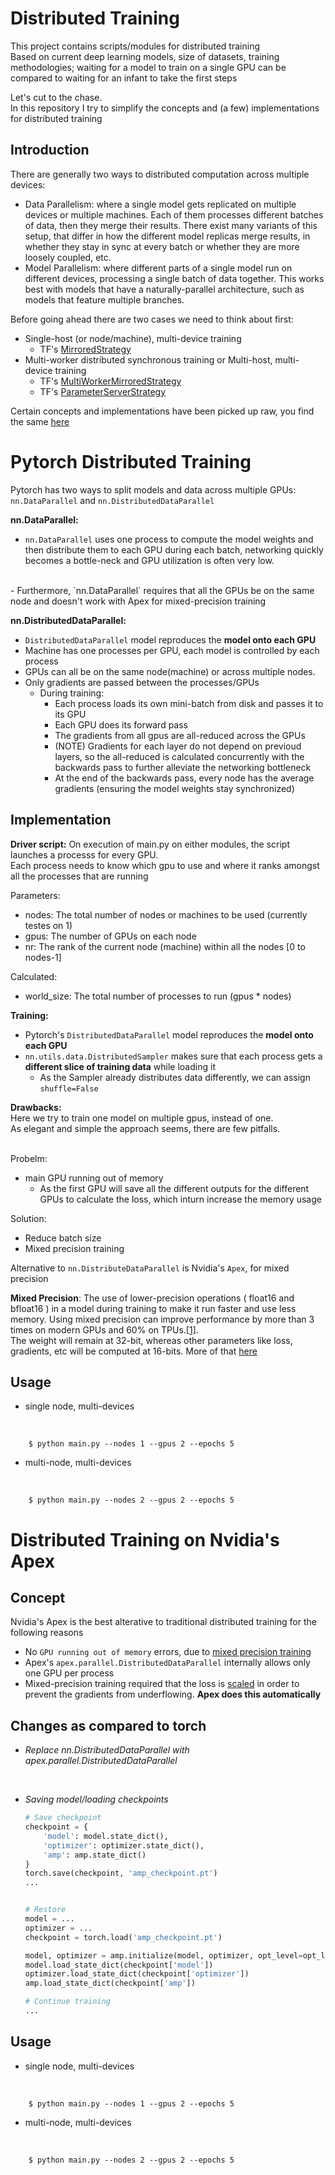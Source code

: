 # Distributed Training
This project contains scripts/modules for distributed training<br>
Based on current deep learning models, size of datasets, training methodologies; waiting for a model to train on a single GPU can be compared to waiting for an infant to take the first steps

Let's cut to the chase.<br>
In this repository I try to simplify the concepts and (a few) implementations for distributed training

## Introduction

There are generally two ways to distributed computation across multiple devices:

- Data Parallelism: where a single model gets replicated on multiple devices or multiple machines. Each of them processes different batches of data, then they merge their results. There exist many variants of this setup, that differ in how the different model replicas merge results, in whether they stay in sync at every batch or whether they are more loosely coupled, etc.
- Model Parallelism: where different parts of a single model run on different devices, processing a single batch of data together. This works best with models that have a naturally-parallel architecture, such as models that feature multiple branches.

Before going ahead there are two cases we need to think about first:

- Single-host (or node/machine), multi-device training
    - TF's [MirroredStrategy](https://www.tensorflow.org/guide/distributed_training#mirroredstrategy)
- Multi-worker distributed synchronous training or Multi-host, multi-device training 
    - TF's [MultiWorkerMirroredStrategy](https://www.tensorflow.org/guide/distributed_training#multiworkermirroredstrategy)
    - TF's [ParameterServerStrategy](https://www.tensorflow.org/guide/distributed_training#parameterserverstrategy)


Certain concepts and implementations have been picked up raw, you find the same [here](https://github.com/Hemantr05/dream-system#References) 



# Pytorch Distributed Training

Pytorch has two ways to split models and data across multiple GPUs: `nn.DataParallel` and `nn.DistributedDataParallel`

**nn.DataParallel:**

- `nn.DataParallel` uses one process to compute the model weights and then distribute them to each GPU during each batch, networking quickly becomes a bottle-neck and GPU utilization is often very low.
<br>
- Furthermore, `nn.DataParallel` requires that all the GPUs be on the same node and doesn't work with Apex for mixed-precision training


**nn.DistributedDataParallel:**

- `DistributedDataParallel` model reproduces the **model onto each GPU**
- Machine has one processes per GPU, each model is controlled by each process
- GPUs can all be on the same node(machine) or across multiple nodes.
- Only gradients are passed between the processes/GPUs
    - During training:
        - Each process loads its own mini-batch from disk and passes it to its GPU
        - Each GPU does its forward pass
        - The gradients from all gpus are all-reduced across the GPUs
        - (NOTE) Gradients for each layer do not depend on previoud layers, so the all-reduced is calculated concurrently with the backwards pass to further alleviate the networking bottleneck
        - At the end of the backwards pass, every node has the average gradients (ensuring the model weights stay synchronized)

## Implementation


**Driver script:**
On execution of main.py on either modules, the script launches a processs for every GPU.<br>
Each process needs to know which gpu to use and where it ranks amongst all the processes that are running

Parameters:
- nodes: The total number of nodes or machines to be used (currently testes on 1)
- gpus: The number of GPUs on each node
- nr: The rank of the current node (machine) within all the nodes [0 to nodes-1]

Calculated: 
- world_size: The total number of processes to run (gpus * nodes)


**Training:**

- Pytorch's `DistributedDataParallel` model reproduces the **model onto each GPU**
- `nn.utils.data.DistributedSampler` makes sure that each process gets a **different slice of training data** while loading it
    - As the Sampler already distributes data differently, we can assign `shuffle=False`


**Drawbacks:**
<br>
Here we try to train one model on multiple gpus, instead of one.<br>
As elegant and simple the approach seems, there are few pitfalls.<br><br>

Probelm: 
- main GPU running out of memory
    - As the first GPU will save all the different outputs for the different GPUs to calculate the loss, which inturn increase the memory usage

Solution:
- Reduce batch size
- Mixed precision training

Alternative to `nn.DistributeDataParallel` is Nvidia's `Apex`, for mixed precision

**Mixed Precision**: The use of lower-precision operations ( float16 and bfloat16 ) in a model during training to make it run faster and use less memory. Using mixed precision can improve performance by more than 3 times on modern GPUs and 60% on TPUs.[[1]](https://keras.io/api/mixed_precision/).
<br> 
The weight will remain at 32-bit, whereas other parameters like loss, gradients, etc will be computed at 16-bits. More of that [here](https://qr.ae/pGQvpr)


## Usage

- single node, multi-devices
<br>

```
    $ python main.py --nodes 1 --gpus 2 --epochs 5
```

- multi-node, multi-devices
<br>

```
    $ python main.py --nodes 2 --gpus 2 --epochs 5
```


# Distributed Training on Nvidia's Apex

## Concept

Nvidia's Apex is the best alterative to traditional distributed training for the following reasons
- No `GPU running out of memory` errors, due to [mixed precision training](https://keras.io/api/mixed_precision/)
- Apex's `apex.parallel.DistributedDataParallel` internally allows only one GPU per process
- Mixed-precision training required that the loss is [scaled](https://developer.nvidia.com/blog/mixed-precision-training-deep-neural-networks/) in order to prevent the gradients from underflowing. **Apex does this automatically**


## Changes as compared to torch

- *Replace nn.DistributedDataParallel with apex.parallel.DistributedDataParallel*
<br>


- *Saving model/loading checkpoints*

    ```python
    # Save checkpoint
    checkpoint = {
        'model': model.state_dict(),
        'optimizer': optimizer.state_dict(),
        'amp': amp.state_dict()
    }
    torch.save(checkpoint, 'amp_checkpoint.pt')
    ...


    # Restore
    model = ...
    optimizer = ...
    checkpoint = torch.load('amp_checkpoint.pt')

    model, optimizer = amp.initialize(model, optimizer, opt_level=opt_level)
    model.load_state_dict(checkpoint['model'])
    optimizer.load_state_dict(checkpoint['optimizer'])
    amp.load_state_dict(checkpoint['amp'])

    # Continue training
    ...
    ```

## Usage

- single node, multi-devices
<br>

``` 
    $ python main.py --nodes 1 --gpus 2 --epochs 5
```

- multi-node, multi-devices
<br>

``` 
    $ python main.py --nodes 2 --gpus 2 --epochs 5
```
